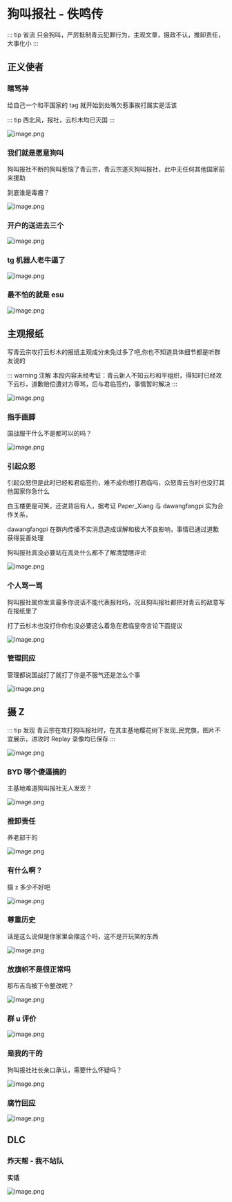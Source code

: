 # 狗叫报社 - 佚鸣传

::: tip 省流
只会狗叫，严厉抵制青云犯罪行为，主观文章，摄政不认，推卸责任，大事化小
:::

## 正义使者

### 瞎骂神

给自己一个和平国家的 tag 就开始到处嘴欠惹事挨打属实是活该

::: tip
西北风，报社，云杉木均已灭国
:::

![image.png](https://image.8aka.org/file/1753247478947_image.png)

### 我们就是愿意狗叫

狗叫报社不断的狗叫惹恼了青云宗，青云宗遂灭狗叫报社，此中无任何其他国家前来援助

到底谁是毒瘤？

![image.png](https://image.8aka.org/file/1753243306125_image.png)

### 开户的送进去三个

![image.png](https://image.8aka.org/file/1753243074344_image.png)

### tg 机器人老牛逼了

![image.png](https://image.8aka.org/file/1753243298918_image.png)

### 最不怕的就是 esu

![image.png](https://image.8aka.org/file/1753247478947_image.png)

## 主观报纸

写青云宗攻打云杉木的报纸主观成分未免过多了吧,你也不知道具体细节都是听群友说的

::: warning 注解
本段内容未经考证：青云新人不知云杉和平组织，得知时已经攻下云杉，道歉赔偿遭对方辱骂，后与君临签约，事情暂时解决
:::

![image.png](https://image.8aka.org/file/1753247694056_image.png)

### 指手画脚

国战服干什么不是都可以的吗？

![image.png](https://image.8aka.org/file/1753247918832_image.png)

### 引起众怒

引起众怒但是此时已经和君临签约，难不成你想打君临吗，众怒青云当时也没打其他国家你急什么

白玉楼更是可笑，还说背后有人，据考证 Paper_Xiang 与 dawangfangpi 实为合作关系，

dawangfangpi 在群内传播不实消息造成误解和极大不良影响，事情已通过道歉获得妥善处理

狗叫报社真没必要站在高处什么都不了解清楚瞎评论

![image.png](https://image.8aka.org/file/1753248013240_image.png)

### 个人骂一骂

狗叫报社属你发言最多你说话不能代表报社吗，况且狗叫报社都把对青云的敌意写在报纸里了

打了云杉木也没打你你也没必要这么着急在君临皇帝言论下面提议

![image.png](https://image.8aka.org/file/1753248297858_image.png)

### 管理回应

管理都说国战打了就打了你是不服气还是怎么个事

![image.png](https://image.8aka.org/file/1753248223895_image.png)

## 摄 Z

::: tip 发现
青云宗在攻打狗叫报社时，在其主基地樱花树下发现\_民党旗，图片不宜展示，进攻时 Replay 录像均已保存
:::

![image.png](https://image.8aka.org/file/1753248689777_image.png)

### BYD 哪个傻逼搞的

主基地难道狗叫报社无人发现？

![image.png](https://image.8aka.org/file/1753248602326_image.png)

### 推卸责任

养老部干的

![image.png](https://image.8aka.org/file/1753248713398_image.png)

### 有什么啊？

摄 z 多少不好吧

![image.png](https://image.8aka.org/file/1753248587605_image.png)

### 尊重历史

话是这么说但是你家里会摆这个吗，这不是开玩笑的东西

![image.png](https://image.8aka.org/file/1753248722847_image.png)

### 放旗帜不是很正常吗

那布吉岛被下令整改呢？

![image.png](https://image.8aka.org/file/1753248912280_image.png)

### 群 u 评价

![image.png](https://image.8aka.org/file/1753248862420_image.png)

### 是我的干的

狗叫报社社长亲口承认，需要什么怀疑吗？

![image.png](https://image.8aka.org/file/1753248981880_image.png)

### 腐竹回应

![image.png](https://image.8aka.org/file/1753249089408_image.png)

## DLC

### 炸天帮 - 我不站队

**实话**

![image.png](https://image.8aka.org/file/1753247373107_image.png)
